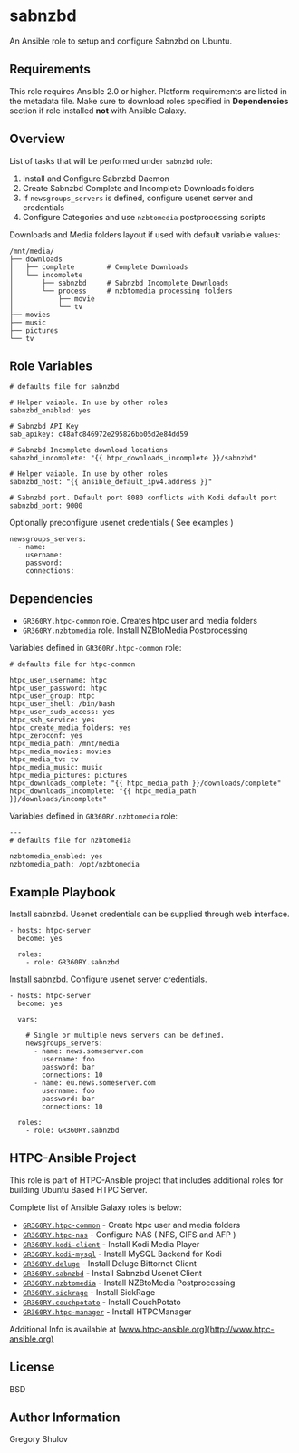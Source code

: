 sabnzbd
=======

An Ansible role to setup and configure Sabnzbd on Ubuntu.

Requirements
------------

This role requires Ansible 2.0 or higher. Platform requirements are listed in the metadata file.
Make sure to download roles specified in **Dependencies** section if role installed **not** with Ansible Galaxy.

Overview
--------

List of tasks that will be performed under `sabnzbd` role:

1. Install and Configure Sabnzbd Daemon
2. Create Sabnzbd Complete and Incomplete Downloads folders
3. If `newsgroups_servers` is defined, configure usenet server and credentials
4. Configure Categories and use `nzbtomedia` postprocessing scripts

Downloads and Media folders layout if used with default variable values:

```
/mnt/media/
├── downloads               
│   ├── complete        # Complete Downloads
│   └── incomplete
│       ├── sabnzbd     # Sabnzbd Incomplete Downloads
│       └── process     # nzbtomedia processing folders
│           ├── movie
│           └── tv
├── movies
├── music
├── pictures
└── tv
```

Role Variables
--------------

```
# defaults file for sabnzbd

# Helper vaiable. In use by other roles
sabnzbd_enabled: yes

# Sabnzbd API Key
sab_apikey: c48afc846972e295826bb05d2e84dd59

# Sabnzbd Incomplete download locations
sabnzbd_incomplete: "{{ htpc_downloads_incomplete }}/sabnzbd"

# Helper vaiable. In use by other roles
sabnzbd_host: "{{ ansible_default_ipv4.address }}"

# Sabnzbd port. Default port 8080 conflicts with Kodi default port
sabnzbd_port: 9000
```

Optionally preconfigure usenet credentials ( See examples )

```
newsgroups_servers:
  - name:
    username:
    password:
    connections:
```

Dependencies
------------

* `GR360RY.htpc-common` role. Creates htpc user and media folders
* `GR360RY.nzbtomedia` role. Install NZBtoMedia Postprocessing

Variables defined in `GR360RY.htpc-common` role:

```
# defaults file for htpc-common

htpc_user_username: htpc
htpc_user_password: htpc
htpc_user_group: htpc
htpc_user_shell: /bin/bash
htpc_user_sudo_access: yes
htpc_ssh_service: yes
htpc_create_media_folders: yes
htpc_zeroconf: yes
htpc_media_path: /mnt/media
htpc_media_movies: movies
htpc_media_tv: tv
htpc_media_music: music
htpc_media_pictures: pictures
htpc_downloads_complete: "{{ htpc_media_path }}/downloads/complete"
htpc_downloads_incomplete: "{{ htpc_media_path }}/downloads/incomplete"
```

Variables defined in `GR360RY.nzbtomedia` role:

```
---
# defaults file for nzbtomedia

nzbtomedia_enabled: yes
nzbtomedia_path: /opt/nzbtomedia
```

Example Playbook
----------------

Install sabnzbd. Usenet credentials can be supplied through web interface.

```
- hosts: htpc-server
  become: yes
    
  roles:
    - role: GR360RY.sabnzbd
```

Install sabnzbd. Configure usenet server credentials.

```
- hosts: htpc-server
  become: yes

  vars:

    # Single or multiple news servers can be defined.
    newsgroups_servers:
      - name: news.someserver.com
        username: foo
        password: bar
        connections: 10
      - name: eu.news.someserver.com
        username: foo
        password: bar
        connections: 10
    
  roles:
    - role: GR360RY.sabnzbd
```

HTPC-Ansible Project
--------------------

This role is part of HTPC-Ansible project that includes additional roles for building Ubuntu Based HTPC Server.

Complete list of Ansible Galaxy roles is below:

- [`GR360RY.htpc-common`](https://galaxy.ansible.com/GR360RY/htpc-common) - Create htpc user and media folders
- [`GR360RY.htpc-nas`](https://galaxy.ansible.com/GR360RY/htpc-nas) - Configure NAS ( NFS, CIFS and AFP )
- [`GR360RY.kodi-client`](https://galaxy.ansible.com/GR360RY/kodi-client) - Install Kodi Media Player
- [`GR360RY.kodi-mysql`](https://galaxy.ansible.com/GR360RY/kodi-mysql) - Install MySQL Backend for Kodi
- [`GR360RY.deluge`](https://galaxy.ansible.com/GR360RY/deluge) - Install Deluge Bittornet Client
- [`GR360RY.sabnzbd`](https://galaxy.ansible.com/GR360RY/sabnzbd) - Install Sabnzbd Usenet Client
- [`GR360RY.nzbtomedia`](https://galaxy.ansible.com/GR360RY/nzbtomedia) - Install NZBtoMedia Postprocessing
- [`GR360RY.sickrage`](https://galaxy.ansible.com/GR360RY/sickrage) - Install SickRage
- [`GR360RY.couchpotato`](https://galaxy.ansible.com/GR360RY/couchpotato) - Install CouchPotato
- [`GR360RY.htpc-manager`](https://galaxy.ansible.com/GR360RY/htpc-manager) - Install HTPCManager

Additional Info is available at [www.htpc-ansible.org](http://www.htpc-ansible.org)

License
-------

BSD

Author Information
------------------

Gregory Shulov
